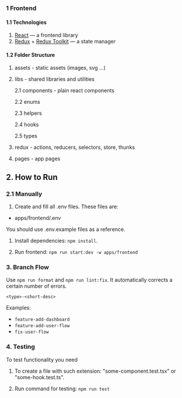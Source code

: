 ### 1 Frontend

#### 1.1 Technologies

1. [React](https://react.dev/) — a frontend library
2. [Redux](https://redux.js.org/) + [Redux Toolkit](https://redux-toolkit.js.org/) — a state manager

#### 1.2 Folder Structure

1. assets - static assets (images, svg ...)
2. libs - shared libraries and utilities

   2.1 components - plain react components

   2.2 enums

   2.3 helpers

   2.4 hooks

   2.5 types

3. redux - actions, reducers, selectors, store, thunks
4. pages - app pages

## 2. How to Run

### 2.1 Manually

1. Create and fill all .env files. These files are:

- apps/frontend/.env

You should use .env.example files as a reference.

1. Install dependencies: `npm install`.

2. Run frontend: `npm run start:dev -w apps/frontend`

### 3. Branch Flow

Use `npm run format` and `npm run lint:fix`. It automatically corrects a certain number of errors.

```
<type>-<short-desc>
```

Examples:

- `feature-add-dashboard`
- `feature-add-user-flow`
- `fix-user-flow`

### 4. Testing

To test functionality you need

1. To create a file with such extension: "some-component.test.tsx" or "some-hook.test.ts".

2. Run command for testing: `npm run test`

